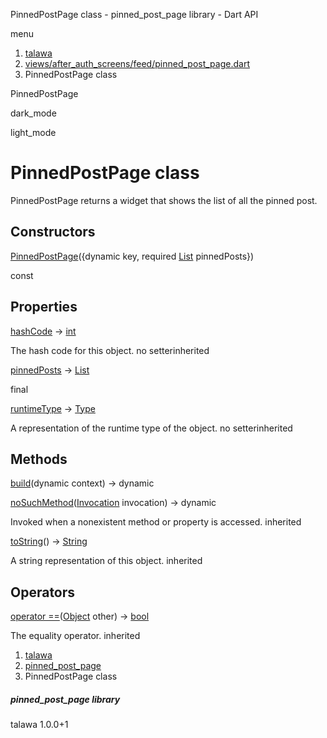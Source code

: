 




PinnedPostPage class - pinned\_post\_page library - Dart API







menu

1. [talawa](../index.html)
2. [views/after\_auth\_screens/feed/pinned\_post\_page.dart](../file-___home_harshil_Desktop_open-source_palisadoes_talawa_lib_views_after_auth_screens_feed_pinned_post_page/)
3. PinnedPostPage class

PinnedPostPage


dark\_mode

light\_mode




# PinnedPostPage class


PinnedPostPage returns a widget that shows the list of all the pinned post.


## Constructors

[PinnedPostPage](../file-___home_harshil_Desktop_open-source_palisadoes_talawa_lib_views_after_auth_screens_feed_pinned_post_page/PinnedPostPage/PinnedPostPage.html)({dynamic key, required [List](https://api.flutter.dev/flutter/dart-core/List-class.html) pinnedPosts})

const



## Properties

[hashCode](https://api.flutter.dev/flutter/dart-core/Object/hashCode.html)
→ [int](https://api.flutter.dev/flutter/dart-core/int-class.html)

The hash code for this object.
no setterinherited

[pinnedPosts](../file-___home_harshil_Desktop_open-source_palisadoes_talawa_lib_views_after_auth_screens_feed_pinned_post_page/PinnedPostPage/pinnedPosts.html)
→ [List](https://api.flutter.dev/flutter/dart-core/List-class.html)

final

[runtimeType](https://api.flutter.dev/flutter/dart-core/Object/runtimeType.html)
→ [Type](https://api.flutter.dev/flutter/dart-core/Type-class.html)

A representation of the runtime type of the object.
no setterinherited



## Methods

[build](../file-___home_harshil_Desktop_open-source_palisadoes_talawa_lib_views_after_auth_screens_feed_pinned_post_page/PinnedPostPage/build.html)(dynamic context)
→ dynamic



[noSuchMethod](https://api.flutter.dev/flutter/dart-core/Object/noSuchMethod.html)([Invocation](https://api.flutter.dev/flutter/dart-core/Invocation-class.html) invocation)
→ dynamic


Invoked when a nonexistent method or property is accessed.
inherited

[toString](https://api.flutter.dev/flutter/dart-core/Object/toString.html)()
→ [String](https://api.flutter.dev/flutter/dart-core/String-class.html)


A string representation of this object.
inherited



## Operators

[operator ==](https://api.flutter.dev/flutter/dart-core/Object/operator_equals.html)([Object](https://api.flutter.dev/flutter/dart-core/Object-class.html) other)
→ [bool](https://api.flutter.dev/flutter/dart-core/bool-class.html)


The equality operator.
inherited



 


1. [talawa](../index.html)
2. [pinned\_post\_page](../file-___home_harshil_Desktop_open-source_palisadoes_talawa_lib_views_after_auth_screens_feed_pinned_post_page/)
3. PinnedPostPage class

##### pinned\_post\_page library





talawa
1.0.0+1






